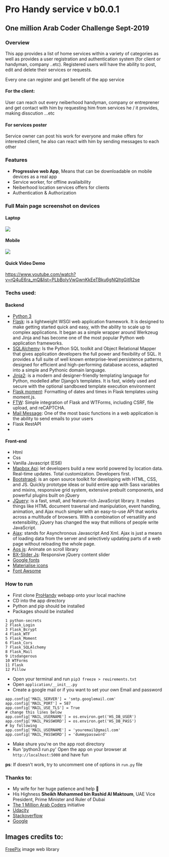 # Pro Handy service v b0.0.1
## One million Arab Coder Challenge Sept-2019
### Overview
This app provides a list of home services within a variety of categories as well as provides a user registration and authentication system (for client or handyman, company ..etc). Registered users will have the ability to post, edit and delete their services or requests.

Every one can register and get benefit of the app service
#### For the client:
User can reach out every neiberhood handyman, company or entreprener and get contact with him by requesting him from services he / it provides, making disscution ...etc

#### For services poster
Service owner can post his work for everyone and make offers for interested client, he also can react with him by sending messages to each other

### Features
* **Progressive web App**, Means that can be downloadable on mobile devices as a real app
* Service worker, for offline availaibility
* Neiberhood location services offers for clients 
* Authentication & Authorization

### Full Main page screenshot on devices
#### Laptop
![](imgs-doc/screen-laptop.png?raw=true)

#### Mobile
![](imgs-doc/screen-mobile.png?raw=true)

#### Quick Video Demo
https://www.youtube.com/watch?v=rQ4uE6ra_mQ&list=PLbBoIyVwGwnKkEeTBku6gNQltgGitR2se


### Techs used:
#### Backend
* [Python 3](https://www.python.org/download/releases/3.0/)
* [Flask](https://flask.palletsprojects.com/en/1.0.x/): is a lightweight WSGI web application framework. It is designed to make getting started quick and easy, with the ability to scale up to complex applications. It began as a simple wrapper around Werkzeug and Jinja and has become one of the most popular Python web application frameworks.
* [SQLAlchemy](https://www.sqlalchemy.org/): Is the Python SQL toolkit and Object Relational Mapper that gives application developers the full power and flexibility of SQL. It provides a full suite of well known enterprise-level persistence patterns, designed for efficient and high-performing database access, adapted into a simple and Pythonic domain language.
* [Jinja2](https://jinja.palletsprojects.com/en/2.10.x/): is a modern and designer-friendly templating language for Python, modelled after Django’s templates. It is fast, widely used and secure with the optional sandboxed template execution environment
* [Flask moment](https://github.com/miguelgrinberg/Flask-Moment): Formatting of dates and times in Flask templates using moment.js.
* [FTW](https://flask-wtf.readthedocs.io/en/stable/): Simple integration of Flask and WTForms, including CSRF, file upload, and reCAPTCHA.
* [Mail Message](https://pythonhosted.org/Flask-Mail/): One of the most basic functions in a web application is the ability to send emails to your users
* Flask RestAPI
* 
#### Front-end
* Html
* Css
* Vanilla Javascript (ES6)
* [Mapbox Api](https://mapbox.com): let developers build a new world powered by location data. Real-time updates. Total customization. Developers first.
* [Bootstrap4](https://getbootstrap.com/): is an open source toolkit for developing with HTML, CSS, and JS. Quickly prototype ideas or build  entire app with Sass variables and mixins, responsive grid system, extensive prebuilt components, and powerful plugins built on jQuery
* [JQuery](https://jquery.com): is a fast, small, and feature-rich JavaScript library. It makes things like HTML document traversal and manipulation, event handling, animation, and Ajax much simpler with an easy-to-use API that works across a multitude of browsers. With a combination of versatility and extensibility, jQuery has changed the way that millions of people write JavaScript.
* [Ajax](https://www.tutorialrepublic.com/javascript-tutorial/javascript-ajax.php): stands for Asynchronous Javascript And Xml. Ajax is just a means of loading data from the server and selectively updating parts of a web page without reloading the whole page.
* [Aos js](https://github.com/michalsnik/aos): Animate on scroll library
* [BX-Slider Js](https://bxslider.com/): Responsive jQuery content slider
* [Google fonts](https://fonts.google.com)
* [Materialise icons](https://material.io/resources/icons)
* [Font Awsome](https://fontawesome.com/)


### How to run
* First clone [ProHandy](https://github.com/Adetec/home-service) webapp onto your local machine
* CD into the app directory
* Python and pip should be installed
* Packages should  be installed
```
1 python-secrets
2 Flask_Login
3 Flask_Bcrypt
4 Flask_WTF
5 Flask_Moment
6 Flask_Cors
7 Flask_SQLAlchemy
8 Flask_Mail
9 itsdangerous
10 WTForms
11 Flask
12 Pillow
```

* Open your terminal and run ```pip3 freeze > reuirements.txt```
* Open `application/__init__.py`
* Create a google mail or if you want to set your own Email and password

```
app.config['MAIL_SERVER'] = 'smtp.googlemail.com'
app.config['MAIL_PORT'] = 587
app.config['MAIL_USE_TLS'] = True
# change this lines below
app.config['MAIL_USERNAME'] = os.environ.get('HS_DB_USER')
app.config['MAIL_PASSWORD'] = os.environ.get('HS_DB_PASS')
# by following
app.config['MAIL_USERNAME'] = 'youremail@gmail.com'
app.config['MAIL_PASSWORD'] = 'dummypassword'
```

* Make shure you're on the app root directory
* Run 'python3 run.py'
Open the app on your browser at `http://localhost:5000` and have fun

**ps**: If doesn't work, try to uncomment one of options in `run.py` file


### Thanks to:
* My wife for her huge patience and help :rose:
* His Highness **Sheikh Mohammed bin Rashid Al Maktoum**, UAE Vice President, Prime Minister and Ruler of Dubai
* [The 1 Million Arab Coders](/http://www.arabcoders.ae) initiative
* [Udacity](https://udacity.com)
* [Stackoverflow](https://stackoverflow.com)
* [Google](https://google.com)


## Images credits to:
[FreePix](freepik.com) image web library